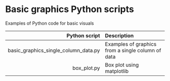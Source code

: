 # Basic graphics Python scripts

Examples of Python code for basic visuals

| Python script                        | Description                                       |
| ---:                                 | :---                                              |
| basic_graphics_single_column_data.py | Examples of graphics from a single column of data |
| box_plot.py                          | Box plot using matplotlib                         |
